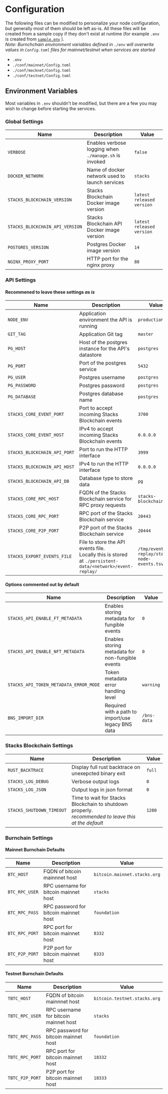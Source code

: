 # Configuration

The following files can be modified to personalize your node configuration, but generally most of them should be left as-is. All these files will be created from a sample copy if they don't exist at runtime (for example `.env` is created from [`sample.env`](../sample.env) ). \
_Note: Burnchchain environment variables defined in `./env` will overwrite values in `Config.toml` files for mainnet/testnet when services are started_

- `.env`
- `./conf/mainnet/Config.toml`
- `./conf/mocknet/Config.toml`
- `./conf/testnet/Config.toml`

## Environment Variables

Most variables in `.env` shouldn't be modified, but there are a few you may wish to change before starting the services.

### Global Settings

| Name                                   | Description                                                  | Value                                      |
| -------------------------------------- | ------------------------------------------------------------ | ------------------------------------------ |
| `VERBOSE`                              | Enables verbose logging when `./manage.sh` is invoked        | `false`                                    |
| `DOCKER_NETWORK`                       | Name of docker network used to launch services               | `stacks`                                   |
| `STACKS_BLOCKCHAIN_VERSION`            | Stacks Blockchain Docker image version                       | `latest released version`                  |
| `STACKS_BLOCKCHAIN_API_VERSION`        | Stacks Blockchain API Docker image version                   | `latest released version`                  |
| `POSTGRES_VERSION`                     | Postgres Docker image version                                | `14`                                       |
| `NGINX_PROXY_PORT`                     | HTTP port for the nginx proxy                                | `80`                                       |


### API Settings

#### Recommened to leave these settings _as is_

| Name                                   | Description                                                  | Value                                      |
| -------------------------------------- | ------------------------------------------------------------ | ------------------------------------------ |
| `NODE_ENV`                             | Application environment the API is running                   | `production`                               |
| `GIT_TAG`                              | Application Git tag                                          | `master`                                   |
| `PG_HOST`                              | Host of the postgres instance for the API's datastore        | `postgres`                                 |
| `PG_PORT`                              | Port of the postgres service                                 | `5432`                                     |
| `PG_USER`                              | Postgres username                                            | `postgres`                                 |
| `PG_PASSWORD`                          | Postgres password                                            | `postgres`                                 |
| `PG_DATABASE`                          | Postgres database name                                       | `postgres`                                 |
| `STACKS_CORE_EVENT_PORT`               | Port to accept incoming Stacks Blockchain events             | `3700`                                     |
| `STACKS_CORE_EVENT_HOST`               | IPv4 to accept incoming Stacks Blockchain events             | `0.0.0.0`                                  |
| `STACKS_BLOCKCHAIN_API_PORT`           | Port to run the HTTP interface                               | `3999`                                     |
| `STACKS_BLOCKCHAIN_API_HOST`           | IPv4 to run the HTTP interface                               | `0.0.0.0`                                  |
| `STACKS_BLOCKCHAIN_API_DB`             | Database type to store data                                  | `pg`                                       |
| `STACKS_CORE_RPC_HOST`                 | FQDN of the Stacks Blockchain service for RPC proxy requests | `stacks-blockchain`                        |
| `STACKS_CORE_RPC_PORT`                 | RPC port of the Stacks Blockchain service                    | `20443`                                    |
| `STACKS_CORE_P2P_PORT`                 | P2P port of the Stacks Blockchain service                    | `20444`                                    |
| `STACKS_EXPORT_EVENTS_FILE`            | File to store the API events file.<br>Locally this is stored at `./persistent-data/<network>/event-replay/` |`/tmp/event-replay/stacks-node-events.tsv` |

#### Options commented out by default

| Name                                   | Description                                                  | Value                                      |
| -------------------------------------- | ------------------------------------------------------------ | ------------------------------------------ |
| `STACKS_API_ENABLE_FT_METADATA`        | Enables storing metadata for fungible events                 | `0`                                        |
| `STACKS_API_ENABLE_NFT_METADATA`       | Enables storing metadata for non-fungible events             | `0`                                        |
| `STACKS_API_TOKEN_METADATA_ERROR_MODE` | Token metadata error handling level                          | `warning`                                  |
| `BNS_IMPORT_DIR`                       | Required with a path to import/use legacy BNS data           | `/bns-data`                                |

### Stacks Blockchain Settings

| Name                                   | Description                                                  | Value                                      |
| -------------------------------------- | ------------------------------------------------------------ | ------------------------------------------ |
| `RUST_BACKTRACE`                       | Display full rust backtrace on unexepcted binary exit        | `full`                                     |
| `STACKS_LOG_DEBUG`                     | Verbose output logs                                          | `0`                                        |
| `STACKS_LOG_JSON`                      | Output logs in json format                                   | `0`                                        |
| `STACKS_SHUTDOWN_TIMEOUT`              | Time to wait for Stacks Blockchain to shutdown properly.<br>_recommended to leave this at the default_ | `1200`                                     |

### Burnchain Settings

#### Mainnet Burnchain Defaults

| Name                                   | Description                                                  | Value                                      |
| -------------------------------------- | ------------------------------------------------------------ | ------------------------------------------ |
| `BTC_HOST`                             | FQDN of bitcoin mainnnet host                                | `bitcoin.mainnet.stacks.org`               |
| `BTC_RPC_USER`                         | RPC username for bitcoin mainnet host                        | `stacks`                                   |
| `BTC_RPC_PASS`                         | RPC password for bitcoin mainnet host                        | `foundation`                               |
| `BTC_RPC_PORT`                         | RPC port for bitcoin mainnet host                            | `8332`                                     |
| `BTC_P2P_PORT`                         | P2P port for bitcoin mainnet host                            | `8333`                                     |

#### Testnet Burnchain Defaults

| Name                                   | Description                                                  | Value                                      |
| -------------------------------------- | ------------------------------------------------------------ | ------------------------------------------ |
| `TBTC_HOST`                            | FQDN of bitcoin mainnnet host                                | `bitcoin.testnet.stacks.org`               |
| `TBTC_RPC_USER`                        | RPC username for bitcoin mainnet host                        | `stacks`                                   |
| `TBTC_RPC_PASS`                        | RPC password for bitcoin mainnet host                        | `foundation`                               |
| `TBTC_RPC_PORT`                        | RPC port for bitcoin mainnet host                            | `18332`                                    |
| `TBTC_P2P_PORT`                        | P2P port for bitcoin mainnet host                            | `18333`                                    |
